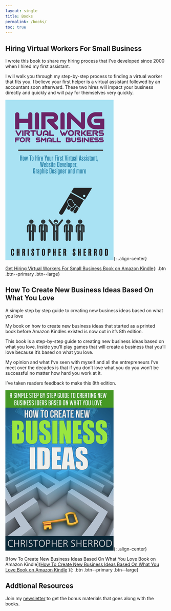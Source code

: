 ```yaml
---
layout: single
title: Books
permalink: /books/
toc: true
---
```

## Hiring Virtual Workers For Small Business
I wrote this book to share my hiring process that I’ve developed since 2000 when I hired my first assistant. 

I will walk you through my step-by-step process to finding a virtual worker that fits you. I believe your first helper is a virtual assistant followed by an accountant soon afterward. These two hires will impact your business directly and quickly and will pay for themselves very quickly.

![Hiring Virtual Workers For Small Business on Amazon Kindle](/assets/images/books/Hiring-Virtual-Workers.webp){: .align-center}

[Get Hiring Virtual Workers For Small Business Book on Amazon Kindle](https://amzn.to/2FvAxx9){: .btn .btn--primary .btn--large}

## How To Create New Business Ideas Based On What You Love
A simple step by step guide to creating new business ideas based on what you love

My book on how to create new business ideas that started as a printed book before Amazon Kindles existed is now out in it’s 8th edition.

This book is a step-by-step guide to creating new business ideas based on what you love. Inside you’ll play games that will create a business that you’ll love because it’s based on what you love.

My opinion and what I’ve seen with myself and all the entrepreneurs I’ve meet over the decades is that if you don’t love what you do you won’t be successful no matter how hard you work at it.

I’ve taken readers feedback to make this 8th edition.

[![How To Create New Business Ideas Based On What You Love Book on Amazon Kindle](/assets/images/books/How-To-Create-New-Business-Ideas.webp)](https://amzn.to/2FvAxx9){: .align-center}

[How To Create New Business Ideas Based On What You Love Book on Amazon Kindle]([How To Create New Business Ideas Based On What You Love Book on Amazon Kindle](https://amzn.to/3oZlRrW)
){: .btn .btn--primary .btn--large}

## Addtional Resources
Join my [newsletter](https://christophersherrod.com/newsletter/) to get the bonus materials that goes along with the books.
